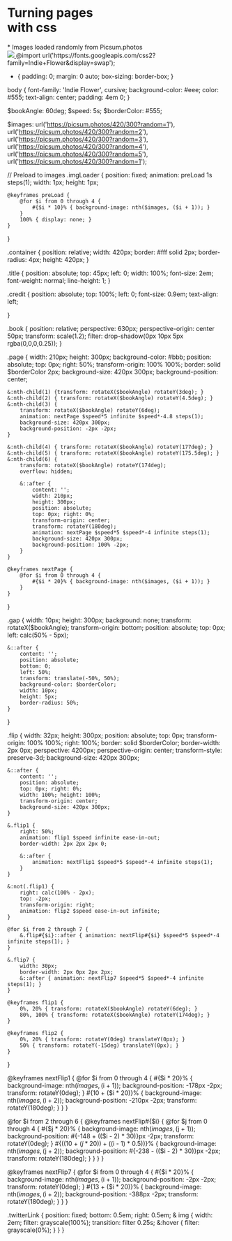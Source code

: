 <!--
<html>
<body style="background-color:powderblue;">
    
    <p>
    <h1>Hello!</h1>
    </p>
    <p>
        Did you know there are 6 levels of headline types? <h1>one,</h1> <h2>two,</h2> <h3>three,</h3> <h4>four,</h4> <h5>five,</h5> <h6>and six!</h6>
    </p>
    <p>
    This is the default text. But it can be <b>bold</b> or <i>italic</i>. Did you know there are two types of bold and italic? Though they look the same on your screen, this is <strong>bold text that is intended to convey importance</strong> and this is <em>italic text meant to be emphasized.</em>
    </p>
    In html, you can create ordered and unordered lists.
    <ol>
        <li>an</li>
        <li>ordered</li>
        <li>list</li>
    </ol>
    <ul>
        <li>an</li>
        <li>unordered</li>
        <li>list</li>
    </ul>
    <p>
    I can also add an image to my website! <img src="https://theknow.denverpost.com/wp-content/uploads/2020/04/GettyImages-1089392442.jpg" alt="stack of books">
    </p>
    <p>
    I can also embed a video! 
    </p>
  <iframe width="560" height="315" src="https://www.youtube.com/embed/dQw4w9WgXcQ" title="YouTube video player" frameborder="0" allow="accelerometer; autoplay; clipboard-write; encrypted-media; gyroscope; picture-in-picture" allowfullscreen></iframe>
    <p>
    <a href="https://www.tumblr.com/blog_auth/public-library">Here's a link to my project :)</a> 
    </p>
    <!-- just a personal example of how to comment

</body>
</html>

-->
<div class="imgLoader"></div>

<div class="container">

  <h1 class="title">
    Turning pages<br>with css
  </h1>

  <div class="credit">
    * Images loaded randomly from Picsum.photos
  </div>

  <div class="book">
    <div class="gap"></div>
    <div class="pages">
      <div class="page"></div>
      <div class="page"></div>
      <div class="page"></div>
      <div class="page"></div>
      <div class="page"></div>
      <div class="page"></div>
    </div>
    <div class="flips">
      <div class="flip flip1">
        <div class="flip flip2">
          <div class="flip flip3">
            <div class="flip flip4">
              <div class="flip flip5">
                <div class="flip flip6">
                  <div class="flip flip7"></div>
                </div>
              </div>
            </div>
          </div>
        </div>
      </div>
    </div>
  </div>
</div>

<a href="https://twitter.com/amit_sheen" class="twitterLink" target="_top">
   <img src="https://assets.codepen.io/1948355/twitterLogo2.png" />
</a>
@import url('https://fonts.googleapis.com/css2?family=Indie+Flower&display=swap');

* {
    padding: 0;
    margin: 0 auto;
    box-sizing: border-box;
}

body {
    font-family: 'Indie Flower', cursive;
    background-color: #eee;
    color: #555;
    text-align: center;
    padding: 4em 0;
}

$bookAngle: 60deg;
$speed: 5s;
$borderColor: #555;

$images:
    url('https://picsum.photos/420/300?random=1'),
    url('https://picsum.photos/420/300?random=2'),
    url('https://picsum.photos/420/300?random=3'),
    url('https://picsum.photos/420/300?random=4'),
    url('https://picsum.photos/420/300?random=5'), 
    url('https://picsum.photos/420/300?random=1');

// Preload to images
.imgLoader {
    position: fixed;
    animation: preLoad 1s steps(1);
    width: 1px;
    height: 1px;

    @keyframes preLoad {
        @for $i from 0 through 4 {
            #{$i * 10}% { background-image: nth($images, ($i + 1)); }
        }
        100% { display: none; }
    }
}

.container {
    position: relative;
    width: 420px;
    border: #fff solid 2px;
    border-radius: 4px;
    height: 420px;
}

.title {
    position: absolute;
    top: 45px; left: 0;
    width: 100%;
    font-size: 2em;
    font-weight: normal;
    line-height: 1;
}

.credit {
    position: absolute;
    top: 100%; left: 0;
    font-size: 0.9em;
    text-align: left;

}

.book {
    position: relative;
    perspective: 630px;
    perspective-origin: center 50px; 
    transform: scale(1.2);
    filter: drop-shadow(0px 10px 5px rgba(0,0,0,0.25));
}

.page {
    width: 210px;
    height: 300px;
    background-color: #bbb;
    position: absolute;
    top: 0px; right: 50%;
    transform-origin: 100% 100%;
    border: solid $borderColor 2px;
    background-size: 420px 300px;
    background-position: center;

    &:nth-child(1) {transform: rotateX($bookAngle) rotateY(3deg); }
    &:nth-child(2) { transform: rotateX($bookAngle) rotateY(4.5deg); }
    &:nth-child(3) {
        transform: rotateX($bookAngle) rotateY(6deg);
        animation: nextPage $speed*5 infinite $speed*-4.8 steps(1);
        background-size: 420px 300px;
        background-position: -2px -2px;
    }

    &:nth-child(4) { transform: rotateX($bookAngle) rotateY(177deg); }
    &:nth-child(5) { transform: rotateX($bookAngle) rotateY(175.5deg); }
    &:nth-child(6) {
        transform: rotateX($bookAngle) rotateY(174deg);
        overflow: hidden;

        &::after {
            content: '';
            width: 210px;
            height: 300px;
            position: absolute;
            top: 0px; right: 0%;
            transform-origin: center;
            transform: rotateY(180deg);
            animation: nextPage $speed*5 $speed*-4 infinite steps(1);
            background-size: 420px 300px;
            background-position: 100% -2px;
        }
    }

    @keyframes nextPage {
        @for $i from 0 through 4 {
            #{$i * 20}% { background-image: nth($images, ($i + 1)); }
        }
    }
}

.gap {
    width: 10px;
    height: 300px;
    background: none;
    transform: rotateX($bookAngle);
    transform-origin: bottom;
    position: absolute;
    top: 0px; left: calc(50% - 5px);

    &::after {
        content: '';
        position: absolute;
        bottom: 0;
        left: 50%;
        transform: translate(-50%, 50%);
        background-color: $borderColor;
        width: 10px;
        height: 5px;
        border-radius: 50%;
    }
}

.flip {
    width: 32px;
    height: 300px;
    position: absolute;
    top: 0px;
    transform-origin: 100% 100%;
    right: 100%;
    border: solid $borderColor;
    border-width: 2px 0px;
    perspective: 4200px;
    perspective-origin: center; 
    transform-style: preserve-3d;
    background-size: 420px 300px;

    &::after {
        content: '';
        position: absolute;
        top: 0px; right: 0%;
        width: 100%; height: 100%;
        transform-origin: center;
        background-size: 420px 300px;
    }

    &.flip1 {
        right: 50%;
        animation: flip1 $speed infinite ease-in-out;
        border-width: 2px 2px 2px 0;

        &::after {
            animation: nextFlip1 $speed*5 $speed*-4 infinite steps(1);
        }
    }

    &:not(.flip1) {
        right: calc(100% - 2px);
        top: -2px;
        transform-origin: right;
        animation: flip2 $speed ease-in-out infinite;
    }

    @for $i from 2 through 7 {
        &.flip#{$i}::after { animation: nextFlip#{$i} $speed*5 $speed*-4 infinite steps(1); }
    }
    
    &.flip7 {
        width: 30px;
        border-width: 2px 0px 2px 2px;
        &::after { animation: nextFlip7 $speed*5 $speed*-4 infinite steps(1); }
    }

    @keyframes flip1 {
        0%, 20% { transform: rotateX($bookAngle) rotateY(6deg); }
        80%, 100% { transform: rotateX($bookAngle) rotateY(174deg); }
    }

    @keyframes flip2 {
        0%, 20% { transform: rotateY(0deg) translateY(0px); }
        50% { transform: rotateY(-15deg) translateY(0px); }
    }
}

@keyframes nextFlip1 {
    @for $i from 0 through 4 {
        #{$i * 20}% { background-image: nth($images, ($i + 1)); background-position: -178px -2px; transform: rotateY(0deg); }
        #{10 + ($i * 20)}% { background-image: nth($images, ($i + 2)); background-position: -210px -2px; transform: rotateY(180deg); }
    }
}

@for $i from 2 through 6 {
    @keyframes nextFlip#{$i} {
        @for $j from 0 through 4 {
            #{$j * 20}% { background-image: nth($images, ($j + 1)); background-position: #{-148 + (($i - 2) * 30)}px -2px; transform: rotateY(0deg); }
            #{((10 + ($j * 20)) + (($i - 1) * 0.5))}% { background-image: nth($images, ($j + 2)); background-position: #{-238 - (($i - 2) * 30)}px -2px; transform: rotateY(180deg); }
        }
    }
}

@keyframes nextFlip7 {
    @for $i from 0 through 4 {
        #{$i * 20}% { background-image: nth($images, ($i + 1)); background-position: -2px -2px; transform: rotateY(0deg); }
        #{13 + ($i * 20)}% { background-image: nth($images, ($i + 2)); background-position: -388px -2px; transform: rotateY(180deg); }
    }
}

.twitterLink {
  position: fixed;
  bottom: 0.5em; right: 0.5em;
  & img {
    width: 2em;
    filter: grayscale(100%);
    transition: filter 0.25s;
    &:hover {
      filter: grayscale(0%);
    }
  }
}
